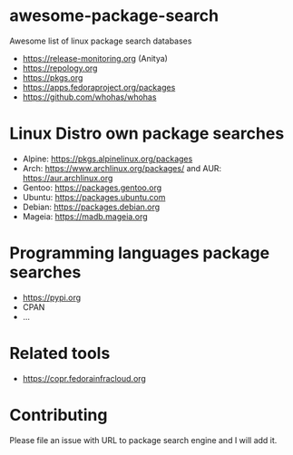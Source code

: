 # awesome-package-search
Awesome list of linux package search databases

* https://release-monitoring.org (Anitya)
* https://repology.org
* https://pkgs.org
* https://apps.fedoraproject.org/packages
* https://github.com/whohas/whohas

# Linux Distro own package searches
* Alpine: https://pkgs.alpinelinux.org/packages
* Arch: https://www.archlinux.org/packages/ and AUR: https://aur.archlinux.org
* Gentoo: https://packages.gentoo.org
* Ubuntu: https://packages.ubuntu.com
* Debian: https://packages.debian.org
* Mageia: https://madb.mageia.org

# Programming languages package searches
* https://pypi.org
* CPAN
* ...

# Related tools
* https://copr.fedorainfracloud.org

# Contributing
Please file an issue with URL to package search engine and I will add it.
